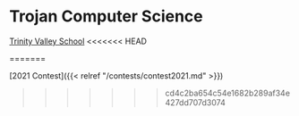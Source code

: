 # Trojan Computer Science
[Trinity Valley School](http://tvs.org)
<<<<<<< HEAD
<!--
{{< rawhtml >}}
<center>
<iframe src="https://www.openprocessing.org/sketch/1060058/embed/" width="800" height="600"></iframe><br>
<caption>A Fibonacci Spiral, by Eric (2023)</caption>
</center>
{{< /rawhtml >}}
-->
=======

[2021 Contest]({{< relref "/contests/contest2021.md" >}})
>>>>>>> cd4c2ba654c54e1682b289af34e427dd707d3074
